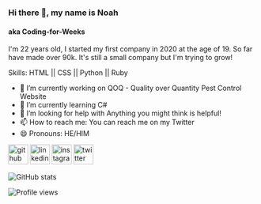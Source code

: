 ### Hi there 👋, my name is Noah
#### aka Coding-for-Weeks
I'm 22 years old, I started my first company in 2020 at the age of 19. So far have made over 90k. It's still a small company but I'm trying to grow!

Skills: HTML || CSS || Python || Ruby

- 🔭 I’m currently working on QOQ - Quality over Quantity Pest Control Website 
- 🌱 I’m currently learning C# 
- 🤔 I’m looking for help with Anything you might think is helpful! 
- 📫 How to reach me: You can reach me on my Twitter 
- 😄 Pronouns: HE/HIM 


[<img src='https://cdn.jsdelivr.net/npm/simple-icons@3.0.1/icons/github.svg' alt='github' height='40'>](https://github.com/Coding-for-Weeks)  [<img src='https://cdn.jsdelivr.net/npm/simple-icons@3.0.1/icons/linkedin.svg' alt='linkedin' height='40'>](https://www.linkedin.com/in/mr-weeks/)  [<img src='https://cdn.jsdelivr.net/npm/simple-icons@3.0.1/icons/instagram.svg' alt='instagram' height='40'>](https://www.instagram.com/weeks.noah.mr/)  [<img src='https://cdn.jsdelivr.net/npm/simple-icons@3.0.1/icons/twitter.svg' alt='twitter' height='40'>](https://twitter.com/Mr_Weeks_N)  

![GitHub stats](https://github-readme-stats.vercel.app/api?username=Coding-for-Weeks&show_icons=true)  
 
![Profile views](https://gpvc.arturio.dev/Coding-for-Weeks)  
